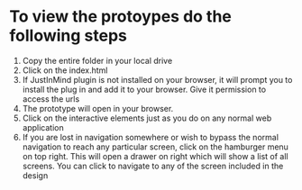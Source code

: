 # To view the protoypes do the following steps 

1. Copy the entire folder in your local drive
2. Click on the index.html 
3. If JustInMind plugin is not installed on your browser, it will prompt you to install the plug in and add it to your browser. Give it permission to access the urls 
4. The prototype will open in your browser. 
5. Click on the interactive elements just  as you do on any normal web application
6. If you are lost in navigation somewhere or wish to bypass the normal navigation to reach any particular screen, click on the hamburger menu on top right. This will open a drawer on right which will show a list of all screens. You can click to navigate to any of the screen included in the design 
